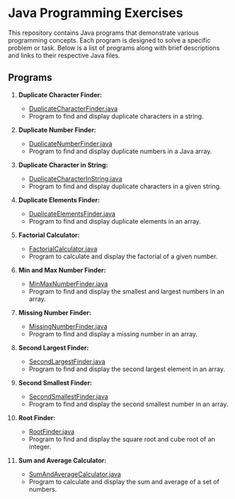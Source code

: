 # Java Programming Exercises

This repository contains Java programs that demonstrate various programming concepts. Each program is designed to solve a specific problem or task. Below is a list of programs along with brief descriptions and links to their respective Java files.

## Programs

1. **Duplicate Character Finder:**
   - [DuplicateCharacterFinder.java](#link-to-java-file)
   - Program to find and display duplicate characters in a string.

2. **Duplicate Number Finder:**
   - [DuplicateNumberFinder.java](#link-to-java-file)
   - Program to find and display duplicate numbers in a Java array.

3. **Duplicate Character in String:**
   - [DuplicateCharacterInString.java](#link-to-java-file)
   - Program to find and display duplicate characters in a given string.

4. **Duplicate Elements Finder:**
   - [DuplicateElementsFinder.java](#link-to-java-file)
   - Program to find and display duplicate elements in an array.

5. **Factorial Calculator:**
   - [FactorialCalculator.java](#link-to-java-file)
   - Program to calculate and display the factorial of a given number.

6. **Min and Max Number Finder:**
   - [MinMaxNumberFinder.java](#link-to-java-file)
   - Program to find and display the smallest and largest numbers in an array.

7. **Missing Number Finder:**
   - [MissingNumberFinder.java](#link-to-java-file)
   - Program to find and display a missing number in an array.

8. **Second Largest Finder:**
   - [SecondLargestFinder.java](#link-to-java-file)
   - Program to find and display the second largest element in an array.

9. **Second Smallest Finder:**
   - [SecondSmallestFinder.java](#link-to-java-file)
   - Program to find and display the second smallest number in an array.

10. **Root Finder:**
    - [RootFinder.java](#link-to-java-file)
    - Program to find and display the square root and cube root of an integer.

11. **Sum and Average Calculator:**
    - [SumAndAverageCalculator.java](#link-to-java-file)
    - Program to calculate and display the sum and average of a set of numbers.

